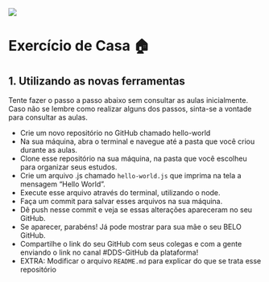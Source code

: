 ![](https://i.imgur.com/xG74tOh.png)

# Exercício de Casa :house:

## 1. Utilizando as novas ferramentas

Tente fazer o passo a passo abaixo sem consultar as aulas inicialmente. Caso não se lembre como realizar alguns dos passos, sinta-se a vontade para consultar as aulas.

- Crie um novo repositório no GitHub chamado hello-world
- Na sua máquina, abra o terminal e navegue até a pasta que você criou durante as aulas.
- Clone esse repositório na sua máquina, na pasta que você escolheu para organizar seus estudos.
- Crie um arquivo .js chamado `hello-world.js` que imprima na tela a mensagem “Hello World”.
- Execute esse arquivo através do terminal, utilizando o node.
- Faça um commit para salvar esses arquivos na sua máquina.
- Dê push nesse commit e veja se essas alterações apareceram no seu GitHub.
- Se aparecer, parabéns! Já pode mostrar para sua mãe o seu BELO GitHub.
- Compartilhe o link do seu GitHub com seus colegas e com a gente enviando o link no canal #DDS-GitHub da plataforma!
- EXTRA: Modificar o arquivo `README.md` para explicar do que se trata esse repositório
